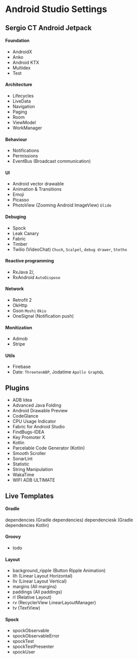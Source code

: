 # Android Studio Settings

## Sergio CT Android Jetpack

#### Foundation
- AndroidX
- Anko
- Android KTX
- Multidex
- Test

#### Architecture
- Lifecycles
- LiveData
- Navigation
- Paging
- Room
- ViewModel
- WorkManager

#### Behaviour
- Notifications
- Permissions
- EventBus (Broadcast communication)

#### UI
- Android vector drawable
- Animation & Transitions
- Emoji
- Picasso
- PhotoView (Zooming Android ImageView)
`Glide`

#### Debuging
- Spock
- Leak Canary
- Fabric
- Timber
- Twilio (VideoChat)
`Chuck`, `Scalpel`, `debug drawer`, `Stetho`
  
#### Reactive programming
- RxJava 2/, 
- RxAndroid
`AutoDispose`

#### Network
- Retrofit 2
- OkHttp
- Gson
`Moshi`
`Okio`
- OneSignal (Notification push)

#### Monitization
- Admob
- Stripe

#### Utils
- Firebase
- Date: `ThreetenABP`, Jodatime
`Apollo GraphQL`

## Plugins
- ADB Idea
- Advanced Java Folding
- Android Drawable Preview
- CodeGlance
- CPU Usage Indicator
- Fabric for Android Studio
- FindBugs-IDEA
- Key Promoter X
- Kotlin
- Parcelable Code Generator (Kotlin)
- Smooth Scroller
- SonarLint
- Statistic
- String Manipulation
- WakaTime
- WIFI ADB ULTIMATE

## Live Templates

#### Gradle
dependencies (Gradle dependencies)
dependenciesk (Gradle dependencies Kotlin)

#### Groovy
- todo

#### Layout
- background_ripple (Button Ripple Animation)
- llh (Linear Layout Horizontal)
- llv (Linear Layout Vertical)
- margins (All margins)
- paddings (All paddings)
- rl (Relative Layout)
- rv (RecyclerView LinearLayoutManager)
- tv (TextView)

#### Spock
- spockObservable
- spockObservableError
- spockTest
- spockTestPresenter
- spockUser


